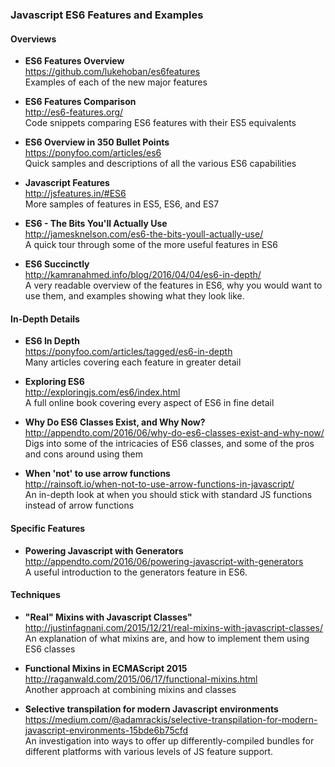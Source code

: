 
### Javascript ES6 Features and Examples


#### Overviews

- **ES6 Features Overview**  
  https://github.com/lukehoban/es6features  
  Examples of each of the new major features

- **ES6 Features Comparison**  
  http://es6-features.org/  
  Code snippets comparing ES6 features with their ES5 equivalents  

- **ES6 Overview in 350 Bullet Points**  
  https://ponyfoo.com/articles/es6  
  Quick samples and descriptions of all the various ES6 capabilities  

- **Javascript Features**  
  http://jsfeatures.in/#ES6  
  More samples of features in ES5, ES6, and ES7

- **ES6 - The Bits You'll Actually Use**  
  http://jamesknelson.com/es6-the-bits-youll-actually-use/  
  A quick tour through some of the more useful features in ES6  
  
- **ES6 Succinctly**  
  http://kamranahmed.info/blog/2016/04/04/es6-in-depth/  
  A very readable overview of the features in ES6, why you would want to use them, and examples showing what they look like.
  

#### In-Depth Details

- **ES6 In Depth**  
  https://ponyfoo.com/articles/tagged/es6-in-depth  
  Many articles covering each feature in greater detail
  
- **Exploring ES6**  
  http://exploringjs.com/es6/index.html  
  A full online book covering every aspect of ES6 in fine detail  
  
- **Why Do ES6 Classes Exist, and Why Now?**  
  http://appendto.com/2016/06/why-do-es6-classes-exist-and-why-now/  
  Digs into some of the intricacies of ES6 classes, and some of the pros and cons around using them
  
- **When 'not' to use arrow functions**  
  http://rainsoft.io/when-not-to-use-arrow-functions-in-javascript/  
  An in-depth look at when you should stick with standard JS functions instead of arrow functions
  
#### Specific Features

- **Powering Javascript with Generators**  
  http://appendto.com/2016/06/powering-javascript-with-generators  
  A useful introduction to the generators feature in ES6.
  
  
#### Techniques

- **"Real" Mixins with Javascript Classes"**  
  http://justinfagnani.com/2015/12/21/real-mixins-with-javascript-classes/  
  An explanation of what mixins are, and how to implement them using ES6 classes
  
- **Functional Mixins in ECMAScript 2015**  
  http://raganwald.com/2015/06/17/functional-mixins.html  
  Another approach at combining mixins and classes
  
- **Selective transpilation for modern Javascript environments**  
  https://medium.com/@adamrackis/selective-transpilation-for-modern-javascript-environments-15bde6b75cfd  
  An investigation into ways to offer up differently-compiled bundles for different platforms with various levels of JS feature support.